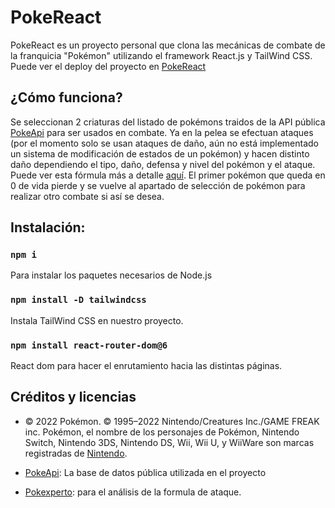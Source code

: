 # PokeReact

PokeReact es un proyecto personal que clona las mecánicas de combate de la franquicia "Pokémon" utilizando el framework React.js y TailWind CSS.
Puede ver el deploy del proyecto en [PokeReact](https://poke-react-jb.netlify.app/)

## ¿Cómo funciona?

Se seleccionan 2 criaturas del listado de pokémons traidos de la API pública [PokeApi](https://pokeapi.co/) para ser usados en combate.
Ya en la pelea se efectuan ataques (por el momento solo se usan ataques de daño, aún no está implementado un sistema de modificación de estados de un pokémon) y hacen distinto daño dependiendo el tipo, daño, defensa y nivel del pokémon y el ataque.
Puede ver esta fórmula más a detalle [aquí](https://www.pokexperto.net/index2.php?seccion=mecanica/formula_ataque_rze).
El primer pokémon que queda en 0 de vida pierde y se vuelve al apartado de selección de pokémon para realizar otro combate si así se desea.

## Instalación:

### `npm i`

Para instalar los paquetes necesarios de Node.js

### `npm install -D tailwindcss`

Instala TailWind CSS en nuestro proyecto.

### `npm install react-router-dom@6`

React dom para hacer el enrutamiento hacia las distintas páginas.

## Créditos y licencias

- © 2022 Pokémon. © 1995–2022 Nintendo/Creatures Inc./GAME FREAK inc. Pokémon, el nombre de los personajes de Pokémon, Nintendo Switch, Nintendo 3DS, Nintendo DS, Wii, Wii U, y WiiWare son marcas registradas de [Nintendo](https://www.pokemon.com/el/informacion-legal/).

- [PokeApi](https://pokeapi.co/): La base de datos pública utilizada en el proyecto

- [Pokexperto](https://www.pokexperto.net/index2.php?seccion=mecanica/formula_ataque_rze): para el análisis de la formula de ataque.
